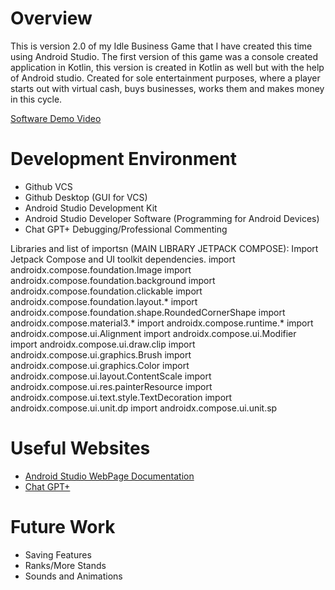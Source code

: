 # Overview

This is version 2.0 of my Idle Business Game that I have created this time using Android Studio. The first version of this game was a console created application in Kotlin, this version is created in Kotlin as well but with the help of Android studio.
Created for sole entertainment purposes, where a player starts out with virtual cash, buys businesses, works them and makes money in this cycle.

[Software Demo Video](https://youtu.be/hNTc2ltbzGY)

# Development Environment

- Github VCS
- Github Desktop (GUI for VCS)
- Android Studio Development Kit
- Android Studio Developer Software (Programming for Android Devices)
- Chat GPT+ Debugging/Professional Commenting

Libraries and list of importsn
(MAIN LIBRARY JETPACK COMPOSE):
Import Jetpack Compose and UI toolkit dependencies.
import androidx.compose.foundation.Image
import androidx.compose.foundation.background
import androidx.compose.foundation.clickable
import androidx.compose.foundation.layout.*
import androidx.compose.foundation.shape.RoundedCornerShape
import androidx.compose.material3.*
import androidx.compose.runtime.*
import androidx.compose.ui.Alignment
import androidx.compose.ui.Modifier
import androidx.compose.ui.draw.clip
import androidx.compose.ui.graphics.Brush
import androidx.compose.ui.graphics.Color
import androidx.compose.ui.layout.ContentScale
import androidx.compose.ui.res.painterResource
import androidx.compose.ui.text.style.TextDecoration
import androidx.compose.ui.unit.dp
import androidx.compose.ui.unit.sp

# Useful Websites

* [Android Studio WebPage Documentation](https://developer.android.com/studio/intro)
* [Chat GPT+](http://chatgpt.com)

# Future Work

* Saving Features
* Ranks/More Stands
* Sounds and Animations